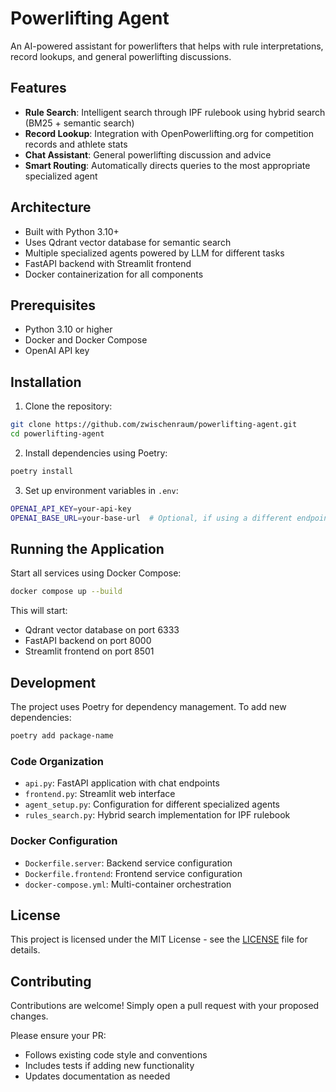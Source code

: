 # Powerlifting Agent

An AI-powered assistant for powerlifters that helps with rule interpretations, record lookups, and general powerlifting discussions.

## Features

- **Rule Search**: Intelligent search through IPF rulebook using hybrid search (BM25 + semantic search)
- **Record Lookup**: Integration with OpenPowerlifting.org for competition records and athlete stats
- **Chat Assistant**: General powerlifting discussion and advice
- **Smart Routing**: Automatically directs queries to the most appropriate specialized agent

## Architecture

- Built with Python 3.10+
- Uses Qdrant vector database for semantic search
- Multiple specialized agents powered by LLM for different tasks
- FastAPI backend with Streamlit frontend
- Docker containerization for all components

## Prerequisites

- Python 3.10 or higher
- Docker and Docker Compose
- OpenAI API key

## Installation

1. Clone the repository:
```bash
git clone https://github.com/zwischenraum/powerlifting-agent.git
cd powerlifting-agent
```

2. Install dependencies using Poetry:
```bash
poetry install
```

3. Set up environment variables in `.env`:
```bash
OPENAI_API_KEY=your-api-key
OPENAI_BASE_URL=your-base-url  # Optional, if using a different endpoint
```

## Running the Application

Start all services using Docker Compose:
```bash
docker compose up --build
```

This will start:
- Qdrant vector database on port 6333
- FastAPI backend on port 8000
- Streamlit frontend on port 8501

## Development

The project uses Poetry for dependency management. To add new dependencies:
```bash
poetry add package-name
```

### Code Organization

- `api.py`: FastAPI application with chat endpoints
- `frontend.py`: Streamlit web interface
- `agent_setup.py`: Configuration for different specialized agents
- `rules_search.py`: Hybrid search implementation for IPF rulebook

### Docker Configuration

- `Dockerfile.server`: Backend service configuration
- `Dockerfile.frontend`: Frontend service configuration
- `docker-compose.yml`: Multi-container orchestration

## License

This project is licensed under the MIT License - see the [LICENSE](LICENSE) file for details.

## Contributing

Contributions are welcome! Simply open a pull request with your proposed changes.

Please ensure your PR:
- Follows existing code style and conventions
- Includes tests if adding new functionality
- Updates documentation as needed
